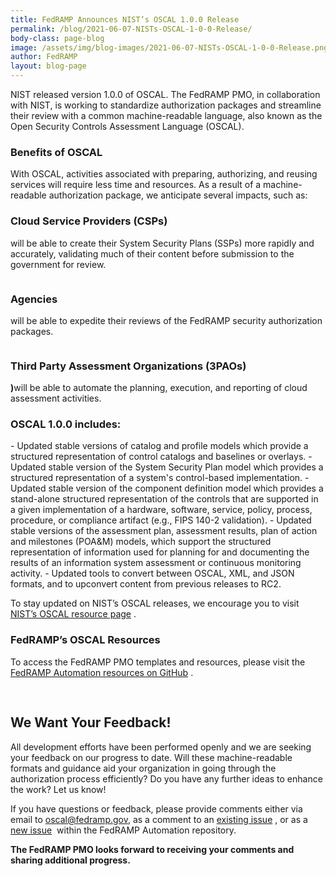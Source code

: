 ```yaml
---
title: FedRAMP Announces NIST’s OSCAL 1.0.0 Release
permalink: /blog/2021-06-07-NISTs-OSCAL-1-0-0-Release/
body-class: page-blog
image: /assets/img/blog-images/2021-06-07-NISTs-OSCAL-1-0-0-Release.png
author: FedRAMP
layout: blog-page
---
```

NIST released version 1.0.0 of OSCAL. The FedRAMP PMO, in collaboration with NIST, is working to standardize authorization packages and streamline their review with a common machine-readable language, also known as the Open Security Controls Assessment Language (OSCAL).

<H3>Benefits of OSCAL</h3>
With OSCAL, activities associated with preparing, authorizing, and reusing services will require less time and resources. As a result of a machine-readable authorization package, we anticipate several impacts, such as:



<section class="fedramp-page-container" style="padding:0">
	<div class="grid-container" style="padding:0">
		<div class="partners-container grid-row">
			<div class="desktop:grid-col-4 padding-2">
				<img class="home-partners-icon" src="{{site.baseurl}}/assets/img/partners-cloud.svg" alt="">
							<h3>Cloud Service Providers (CSPs)</h3>
							<p class="margin-bottom-4">will be able to create their System Security Plans (SSPs) more rapidly and accurately, validating much of their content before submission to the government for review.</p>
			</div>
			<div class="desktop:grid-col-4 padding-2">
										<img class="home-partners-icon" src="{{site.baseurl}}/assets/img/partners-agencies.svg" alt="">
														<h3>Agencies</h3>
<p class="margin-bottom-4">will be able to expedite their reviews of the FedRAMP security authorization packages.</p>
					</div>
			<div class="desktop:grid-col-4 padding-2">
										<img style="margin: auto" class="home-partners-icon" src="{{site.baseurl}}/assets/img/partners-assessors.svg" alt="">
																									<h3>Third Party Assessment Organizations (3PAOs)</h3>
<p class="margin-bottom-4"><strong>)</strong>will be able to automate the planning, execution, and reporting of cloud assessment activities.</p>
	</div>
		</div>
	</div>	
</section>

<H3>OSCAL 1.0.0 includes:</h3>
- Updated stable versions of catalog and profile models which provide a structured representation of control catalogs and baselines or overlays.
- Updated stable version of the System Security Plan model which provides a structured representation of a system's control-based implementation.
- Updated stable version of the component definition model which provides a stand-alone structured representation of the controls that are supported in a given implementation of a hardware, software, service, policy, process, procedure, or compliance artifact (e.g., FIPS 140-2 validation).
- Updated stable versions of the assessment plan, assessment results, plan of action and milestones (POA&M) models, which support the structured representation of information used for planning for and documenting the results of an information system assessment or continuous monitoring activity.
- Updated tools to convert between OSCAL, XML, and JSON formats, and to upconvert content from previous releases to RC2.

To stay updated on NIST’s OSCAL releases, we encourage you to visit <a href="https://github.com/usnistgov/OSCAL/releases" target="_blank">NIST’s OSCAL resource page</a>&nbsp;<i class="fas fa-external-link-alt fa-sm"></i>.



<H3>FedRAMP’s OSCAL Resources</h3> 
To access the FedRAMP PMO templates and resources, please visit the <a href="https://github.com/GSA/fedramp-automation" target="_blank">FedRAMP Automation resources on GitHub</a> <i class="fas fa-external-link-alt fa-sm"></i>.

<h2 style="padding-top:30px">We Want Your Feedback!</h2> 
All development efforts have been performed openly and we are seeking your feedback on our progress to date. Will these machine-readable formats and guidance aid your organization in going through the authorization process efficiently? Do you have any further ideas to enhance the work? Let us know!

If you have questions or feedback, please provide comments either via email to <a href="mailto:oscal@fedramp.gov">oscal@fedramp.gov</a>, as a comment to an 
<a href="https://github.com/GSA/fedramp-automation/issues" target="_blank">existing issue</a>&nbsp;<i class="fas fa-external-link-alt fa-sm"></i>, or as a <a href="https://github.com/GSA/fedramp-automation/issues" target="_blank">new issue</a>&nbsp;<i class="fas fa-external-link-alt fa-sm"></i> within the FedRAMP Automation repository.

<strong>The FedRAMP PMO looks forward to receiving your comments and sharing additional progress.</strong>

